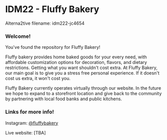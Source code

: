 # IDM22 - Fluffy Bakery
Alterna2tive filename: idm222-jc4654
### Welcome!
You've found the repository for Fluffy Bakery!


Fluffy bakery provides home baked goods for your every need, with affordable customization options for decoration, flavors, and dietary restrictions. Getting what you want shouldn't cost extra. At Fluffy Bakery, our main goal is to give you a stress free personal experience. If it doesn't cost us extra, it won't cost you. 

Fluffy Bakery currently operates virtually through our website. In the future we hope to expand to a storefront location and give back to the community by partnering with local food banks and public kitchens. 
### Links for more info!
Instagram: [@fluffybakery](https://www.instagram.com/fluffy._.bakery)

Live website: [TBA]
